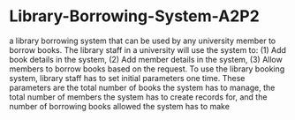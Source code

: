 # Library-Borrowing-System-A2P2
a library borrowing system that can be used by any university member to borrow books. The library staff in a university will use the system to: (1) Add book details in the system, (2) Add member details in the system, (3) Allow members to borrow books based on the request. To use the library booking system, library staff has to set initial parameters one time. These parameters are the total number of books the system has to manage, the total number of members the system has to create records for, and the number of borrowing books allowed the system has to make
